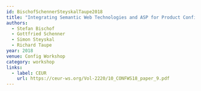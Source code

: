 ```yaml
---
id: BischofSchennerSteyskalTaupe2018
title: "Integrating Semantic Web Technologies and ASP for Product Configuration"
authors:
  - Stefan Bischof
  - Gottfried Schenner
  - Simon Steyskal
  - Richard Taupe
year: 2018
venue: Config Workshop
category: workshop
links:
  - label: CEUR
    url: https://ceur-ws.org/Vol-2220/10_CONFWS18_paper_9.pdf
---
```

